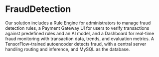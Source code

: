 # FraudDetection
Our solution includes a Rule Engine for administrators to manage fraud detection rules, a Payment Gateway UI for users to verify transactions against predefined rules and an AI model, and a Dashboard for real-time fraud monitoring with transaction data, trends, and evaluation metrics. A TensorFlow-trained autoencoder detects fraud, with a central server handling routing and inference, and MySQL as the database.
